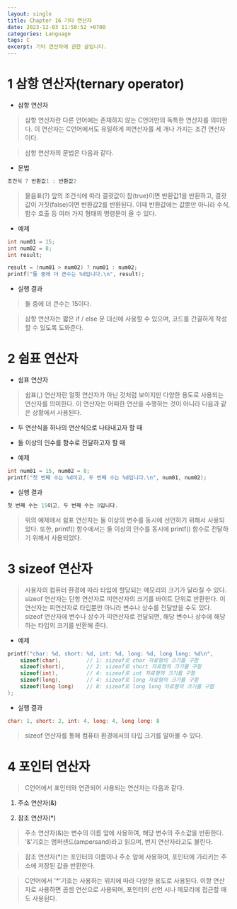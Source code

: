 ```yaml
---
layout: single
title: Chapter 16 기타 연산자
date: 2023-12-03 11:58:52 +0700
categories: Language
tags: C
excerpt: 기타 연산자에 관한 글입니다.
---
```


# 1 삼항 연산자(ternary operator)

- 삼항 연산자

> 삼항 연산자란 다른 언어에는 존재하지 않는 C언어만의 독특한 연산자를 의미한다.
이 연산자는 C언어에서도 유일하게 피연산자를 세 개나 가지는 조건 연산자이다.

> 삼항 연산자의 문법은 다음과 같다.

- 문법

```c
조건식 ? 반환값1 : 반환값2
```

> 물음표(?) 앞의 조건식에 따라 결괏값이 참(true)이면 반환값1을 반환하고, 
결괏값이 거짓(false)이면 반환값2를 반환된다.
이때 반환값에는 값뿐만 아니라 수식, 함수 호출 등 
여러 가지 형태의 명령문이 올 수 있다.

- 예제

```c
int num01 = 15;
int num02 = 8;
int result;

result = (num01 > num02) ? num01 : num02;
printf("둘 중에 더 큰수는 %d입니다.\n", result);  
```  

- 실행 결과

> 둘 중에 더 큰수는 15이다.

> 삼항 연산자는 짧은 if / else 문 대신에 사용할 수 있으며, 
코드를 간결하게 작성할 수 있도록 도와준다.

# 2 쉼표 연산자

- 쉼표 연산자

> 쉼표(,) 연산자란 얼핏 연산자가 아닌 것처럼 보이지만 다양한 용도로 사용되는 연산자를 의미한다. 이 연산자는 어떠한 연산을 수행하는 것이 아니라 다음과 같은 상황에서 사용된다.

 - 두 연산식을 하나의 연산식으로 나타내고자 할 때

 - 둘 이상의 인수를 함수로 전달하고자 할 때

- 예제
 
```c
int num01 = 15, num02 = 8;
printf("첫 번째 수는 %d이고, 두 번째 수는 %d입니다.\n", num01, num02);  
```

- 실행 결과

```c
첫 번째 수는 15이고, 두 번째 수는 8입니다.
```

> 위의 예제에서 쉼표 연산자는 둘 이상의 변수를 동시에 선언하기 위해서 사용되었다. 
또한, printf() 함수에서는 둘 이상의 인수를 동시에 printf() 함수로 전달하기 위해서 사용되었다.

# 3 sizeof 연산자

> 사용자의 컴퓨터 환경에 따라 타입에 할당되는 메모리의 크기가 달라질 수 있다.
sizeof 연산자는 단항 연산자로 피연산자의 크기를 바이트 단위로 반환한다.
이 연산자는 피연산자로 타입뿐만 아니라 변수나 상수를 전달받을 수도 있다.
sizeof 연산자에 변수나 상수가 피연산자로 전달되면, 
해당 변수나 상수에 해당하는 타입의 크기를 반환해 준다.

- 예제

```c
printf("char: %d, short: %d, int: %d, long: %d, long long: %d\n",
	sizeof(char),        // 1: sizeof로 char 자료형의 크기를 구함
	sizeof(short),       // 2: sizeof로 short 자료형의 크기를 구함
	sizeof(int),         // 4: sizeof로 int 자료형의 크기를 구함
	sizeof(long),        // 4: sizeof로 long 자료형의 크기를 구함
	sizeof(long long)    // 8: sizeof로 long long 자료형의 크기를 구함
);
```

- 실행 결과

```c
char: 1, short: 2, int: 4, long: 4, long long: 8
```

> sizeof 연산자를 통해 컴퓨터 환경에서의 타입 크기를 알아볼 수 있다.

# 4 포인터 연산자

> C언어에서 포인터와 연관되어 사용되는 연산자는 다음과 같다.

1. 주소 연산자(&)

2. 참조 연산자(*)

> 주소 연산자(&)는 변수의 이름 앞에 사용하여, 해당 변수의 주소값을 반환한다.
'&'기호는 앰퍼샌드(ampersand)라고 읽으며, 번지 연산자라고도 불린다.

> 참조 연산자(*)는 포인터의 이름이나 주소 앞에 사용하여, 
포인터에 가리키는 주소에 저장된 값을 반환한다.
 
> C언어에서 '*'기호는 사용하는 위치에 따라 다양한 용도로 사용된다.
> 이항 연산자로 사용하면 곱셈 연산으로 사용되며, 
포인터의 선언 시나 메모리에 접근할 때도 사용된다.